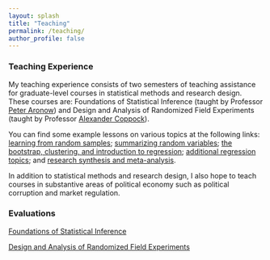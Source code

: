 ```yaml
---
layout: splash
title: "Teaching"
permalink: /teaching/
author_profile: false
---
```


### Teaching Experience

My teaching experience consists of two semesters of teaching assistance for graduate-level courses in statistical methods and research design. These courses are: Foundations of Statistical Inference (taught by Professor [Peter Aronow](https://peteraronow.github.io)) and Design and Analysis of Randomized Field Experiments (taught by Professor [Alexander Coppock](https://alexandercoppock.com)). 

You can find some example lessons on various topics at the following links: [learning from random samples](https://www.trevorincerti.com/teaching/random_samples.html); [summarizing random variables](https://www.trevorincerti.com/teaching/random_variables.html); [the bootstrap, clustering, and introduction to regression](https://www.trevorincerti.com/teaching/regression.html); [additional regression topics](https://www.trevorincerti.com/teaching/regression2.html); and [research synthesis and meta-analysis](https://www.trevorincerti.com/teaching/meta-analysis.html).

In addition to statistical methods and research design, I also hope to teach courses in substantive areas of political economy such as political corruption and market regulation.  

### Evaluations

[Foundations of Statistical Inference](http://www.trevorincerti.com/files/evaluation_500.pdf)

[Design and Analysis of Randomized Field Experiments](http://www.trevorincerti.com/files/evaluation_512.pdf)








